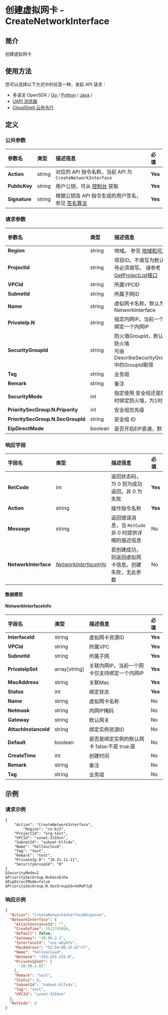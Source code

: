# 创建虚拟网卡 - CreateNetworkInterface

## 简介

创建虚拟网卡






## 使用方法

您可以选择以下方式中的任意一种，发起 API 请求：
- 多语言 OpenSDK / [Go](https://github.com/ucloud/ucloud-sdk-go) / [Python](https://github.com/ucloud/ucloud-sdk-python3) / [Java](https://github.com/ucloud/ucloud-sdk-java) /
- [UAPI 浏览器](https://console.ucloud.cn/uapi/detail?id=CreateNetworkInterface)
- [CloudShell 云命令行](https://shell.ucloud.cn/)


## 定义

### 公共参数

| 参数名 | 类型 | 描述信息 | 必填 |
|:---|:---|:---|:---|
| **Action**     | string  | 对应的 API 指令名称，当前 API 为 `CreateNetworkInterface`                        | **Yes** |
| **PublicKey**  | string  | 用户公钥，可从 [控制台](https://console.ucloud.cn/uapi/apikey) 获取                                             | **Yes** |
| **Signature**  | string  | 根据公钥及 API 指令生成的用户签名，参见 [签名算法](api/summary/signature.md)  | **Yes** |

### 请求参数

| 参数名 | 类型 | 描述信息 | 必填 |
|:---|:---|:---|:---|
| **Region** | string | 地域。 参见 [地域和可用区列表](https://docs.ucloud.cn/api/summary/regionlist) |**Yes**|
| **ProjectId** | string | 项目ID。不填写为默认项目，子帐号必须填写。 请参考[GetProjectList接口](https://docs.ucloud.cn/api/summary/get_project_list) |**Yes**|
| **VPCId** | string | 所属VPCID |**Yes**|
| **SubnetId** | string | 所属子网ID |**Yes**|
| **Name** | string | 虚拟网卡名称，默认为 NetworkInterface |No|
| **PrivateIp.N** | string | 指定内网IP。当前一个网卡仅支持绑定一个内网IP |No|
| **SecurityGroupId** | string | 防火墙GroupId，默认：Web推荐防火墙 <br />可由DescribeSecurityGroupResponse中的GroupId取得 |No|
| **Tag** | string | 业务组 |No|
| **Remark** | string | 备注 |No|
| **SecurityMode** | int | 指定使用 安全组还是防火墙。为 0 时绑定防火墙，为1时绑定安全组 |No|
| **PrioritySecGroup.N.Pripority** | int | 安全组优先级 |No|
| **PrioritySecGroup.N.SecGroupId** | string | 安全组 ID |No|
| **EipDirectMode** | boolean | 是否开启EIP直通，默认false |No|

### 响应字段

| 字段名 | 类型 | 描述信息 | 必填 |
|:---|:---|:---|:---|
| **RetCode** | int | 返回状态码，为 0 则为成功返回，非 0 为失败 |**Yes**|
| **Action** | string | 操作指令名称 |**Yes**|
| **Message** | string | 返回错误消息，当 `RetCode` 非 0 时提供详细的描述信息 |No|
| **NetworkInterface** | [*NetworkInterfaceInfo*](#NetworkInterfaceInfo) | 若创建成功，则返回虚拟网卡信息。创建失败，无此参数 |No|

#### 数据模型


#### NetworkInterfaceInfo

| 字段名 | 类型 | 描述信息 | 必填 |
|:---|:---|:---|:---|
| **InterfaceId** | string | 虚拟网卡资源ID |**Yes**|
| **VPCId** | string | 所属VPC |**Yes**|
| **SubnetId** | string | 所属子网 |**Yes**|
| **PrivateIpSet** | array[string] | 关联内网IP。当前一个网卡仅支持绑定一个内网IP |**Yes**|
| **MacAddress** | string | 关联Mac |**Yes**|
| **Status** | int | 绑定状态 |**Yes**|
| **Name** | string | 虚拟网卡名称 |No|
| **Netmask** | string | 内网IP掩码 |No|
| **Gateway** | string | 默认网关 |No|
| **AttachInstanceId** | string | 绑定实例资源ID |No|
| **Default** | boolean | 是否是绑定实例的默认网卡 false:不是 true:是 |No|
| **CreateTime** | int | 创建时间 |No|
| **Remark** | string | 备注 |No|
| **Tag** | string | 业务组 |No|

## 示例

### 请求示例
    
```
{
	"Action": "CreateNetworkInterface",
        "Region": "cn-bj2",
	"ProjectId": "org-test",
	"VPCId": "uvnet-331hnn",
	"SubnetId": "subnet-hlfs4x",
	"Name": "helloucloud",
	"Tag": "test",
	"Remark": "test",
	"PrivateIp.0": "10.21.11.11",
	"SecurityGroupId": "0"
}
&SecurityMode=2
&PrioritySecGroup.N=UassEvha
&EipDirectMode=false
&PrioritySecGroup.N.SecGroupId=VoMaPJyE
```

### 响应示例
    
```json
{
  "Action": "CreateNetworkInterfaceResponse",
  "NetworkInterface": {
    "AttachInstanceId": "",
    "CreateTime": 1513745006,
    "Default": false,
    "Gateway": "10.99.2.1",
    "InterfaceId": "uni-wbybfs",
    "MacAddress": "52:54:00:1F:A7:F7",
    "Name": "helloucloud",
    "Netmask": "255.255.255.0",
    "PrivateIpSet": [
      "10.99.2.81"
    ],
    "Remark": "test",
    "Status": 0,
    "SubnetId": "subnet-hlfs4x",
    "Tag": "test",
    "VPCId": "uvnet-331hnn"
  },
  "RetCode": 0
}
```





